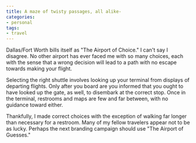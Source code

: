 ```yaml
---
title: A maze of twisty passages, all alike-
categories:
- personal
tags:
- travel
---
```


Dallas/Fort Worth bills itself as "The Airport of Choice."  I can't say I disagree.  No other airport has ever faced me with so many choices, each with the sense that a wrong decision will lead to a path with no escape towards making your flight.

Selecting the right shuttle involves looking up your terminal from displays of departing flights.  Only after you board are you informed that you ought to have looked up the gate, as well, to disembark at the correct stop.  Once in the terminal, restrooms and maps are few and far between, with no guidance toward either.

Thankfully, I made correct choices with the exception of walking far longer than necessary for a restroom.  Many of my fellow travelers appear not to be as lucky.  Perhaps the next branding campaign should use "The Airport of Guesses."
